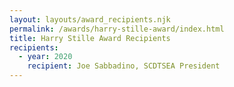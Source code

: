 ```yaml
---
layout: layouts/award_recipients.njk
permalink: /awards/harry-stille-award/index.html
title: Harry Stille Award Recipients
recipients:
  - year: 2020
    recipient: Joe Sabbadino, SCDTSEA President
---
```

